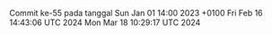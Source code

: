 Commit ke-55 pada tanggal Sun Jan 01 14:00 2023 +0100
Fri Feb 16 14:43:06 UTC 2024
Mon Mar 18 10:29:17 UTC 2024
